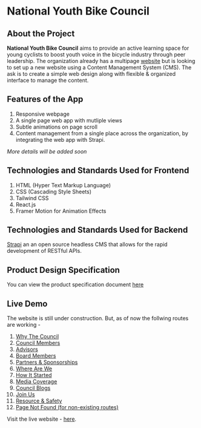 # National Youth Bike Council

## About the Project

**National Youth Bike Council** aims to provide an active learning space for young cyclists to boost youth voice in the bicycle industry through peer leadership. The organization already has a multipage [website](https://www.nybcouncil.com/) but is looking to set up a new website using a Content Management System (CMS). The ask is to create a simple web design along with flexible & organized interface to manage the content.

## Features of the App

1. Responsive webpage
2. A single page web app with mutliple views
3. Subtle animations on page scroll
4. Content management from a single place across the organization, by integrating the web app with Strapi.

_More details will be added soon_

## Technologies and Standards Used for Frontend

1. HTML (Hyper Text Markup Language)
2. CSS (Cascading Style Sheets)
3. Tailwind CSS
4. React.js
5. Framer Motion for Animation Effects

## Technologies and Standards Used for Backend

[Strapi](https://strapi.io/) an an open source headless CMS that allows for the rapid development of RESTful APIs.

## Product Design Specification

You can view the product specification document [here](https://www.figma.com/file/lAAoLQ3sEBThfQT61JXwZB/National-Youth-Bike-Council?node-id=52%3A585)

## Live Demo

The website is still under construction. But, as of now the follwing routes are working -

1. [Why The Council](https://5hraddha.github.io/national-youth-bike-council/#/why-the-council)
2. [Council Members](https://5hraddha.github.io/national-youth-bike-council/#/council-members)
3. [Advisors](https://5hraddha.github.io/national-youth-bike-council/#/advisors)
4. [Board Members](https://5hraddha.github.io/national-youth-bike-council/#/board-members)
5. [Partners & Sponsorships](https://5hraddha.github.io/national-youth-bike-council/#/sponsorships)
6. [Where Are We](https://5hraddha.github.io/national-youth-bike-council/#/where-are-we)
7. [How It Started](https://5hraddha.github.io/national-youth-bike-council/#/how-it-started)
8. [Media Coverage](https://5hraddha.github.io/national-youth-bike-council/#/media-coverage)
9. [Council Blogs](https://5hraddha.github.io/national-youth-bike-council/#/council-blogs)
10. [Join Us](https://5hraddha.github.io/national-youth-bike-council/#/join-us)
11. [Resource & Safety](https://5hraddha.github.io/national-youth-bike-council/#/resources-safety)
12. [Page Not Found (for non-existing routes)](https://5hraddha.github.io/national-youth-bike-council/#/1234)

Visit the live website - [here](https://5hraddha.github.io/national-youth-bike-council/).
